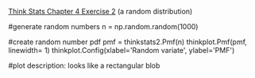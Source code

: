 [Think Stats Chapter 4 Exercise 2](http://greenteapress.com/thinkstats2/html/thinkstats2005.html#toc41) (a random distribution)


#generate random numbers
n = np.random.random(1000)


#create random number pdf
pmf = thinkstats2.Pmf(n)
thinkplot.Pmf(pmf, linewidth= 1) 
thinkplot.Config(xlabel='Random variate', ylabel='PMF')

#plot description: looks like a rectangular blob

